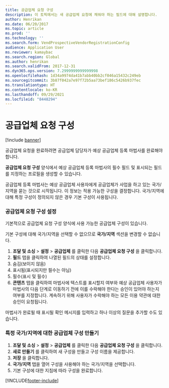 ```yaml
---
title: 공급업체 요청 구성
description: 이 토픽에서는 새 공급업체 요청에 채워야 하는 필드에 대해 설명합니다.
author: Henrikan
ms.date: 06/20/2017
ms.topic: article
ms.prod: ''
ms.technology: ''
ms.search.form: VendProspectiveVendorRegistrationConfig
audience: Application User
ms.reviewer: kamaybac
ms.search.region: Global
ms.author: henrikan
ms.search.validFrom: 2017-12-31
ms.dyn365.ops.version: 7.2999999999999998
ms.openlocfilehash: 1d34a9974da41b7abb40bb2cf046a15432c249eb
ms.sourcegitcommit: 3b87f042a7e97f72b5aa73bef186c5426b937fec
ms.translationtype: HT
ms.contentlocale: ko-KR
ms.lasthandoff: 09/29/2021
ms.locfileid: "8448294"
---
```

# <a name="vendor-request-configurations"></a>공급업체 요청 구성
[!include [banner](../includes/banner.md)]

공급업체 요청을 완료하려면 공급업체 담당자가 예상 공급업체 등록 마법사를 완료해야 합니다.

**공급업체 요청 구성** 양식에서 예상 공급업체 등록 마법사의 필수 필드 및 표시되는 필드를 지정하는 프로필을 생성할 수 있습니다.

공급업체 등록 마법사는 예상 공급업체 사용자에게 공급업체가 사업을 하고 있는 국가/지역을 묻는 것으로 시작됩니다. 이 정보는 적용 가능한 구성을 결정합니다. 국가/지역에 대해 특정 구성이 정의되지 않은 경우 기본 구성이 사용됩니다.

### <a name="set-up-a-vendor-request-configuration"></a>공급업체 요청 구성 설정

기본적으로 공급업체 요청 구성 양식에 사용 가능한 공급업체 구성이 있습니다.

기본 구성에 대해 국가/지역을 선택할 수 없으므로 **국가/지역** 섹션을 변경할 수 없습니다.

1. **조달 및 소싱** > **설정** > **공급업체** 를 클릭한 다음 **공급업체 요청 구성** 을 클릭합니다.
2. **필드** 탭을 클릭하여 나열된 필드의 상태를 설정합니다.
3. 숨김(보이지 않음)
4. 표시됨(표시되지만 필수는 아님)
5. 필수(표시 및 필수)
6. **콘텐츠** 탭을 클릭하여 마법사에 텍스트를 표시할지 여부와 예상 공급업체 사용자가 마법사의 다음 단계로 이동하기 전에 이를 수락해야 한다는 승인이 있어야 하는지 여부를 지정합니다. 계속하기 위해 사용자가 수락해야 하는 모든 이용 약관에 대한 승인이 요청됩니다.

마법사가 완료될 때 표시될 확인 메시지를 입력하고 하나 이상의 질문을 추가할 수도 있습니다.

### <a name="create-a-vendor-configuration-for-a-specific-countryregion"></a>특정 국가/지역에 대한 공급업체 구성 만들기
1.  **조달 및 소싱** > **설정** > **공급업체** 를 클릭한 다음 **공급업체 요청 구성** 을 클릭합니다.
2.  **새로 만들기** 를 클릭하여 새 구성을 만들고 구성 이름을 제공합니다.
3.  **저장** 을 클릭합니다.
4.  **국가/지역** 탭을 열어 구성을 사용해야 하는 국가/지역을 선택합니다.
5.  기본 구성에 대한 지침에 따라 구성을 완료합니다.



[!INCLUDE[footer-include](../../includes/footer-banner.md)]
